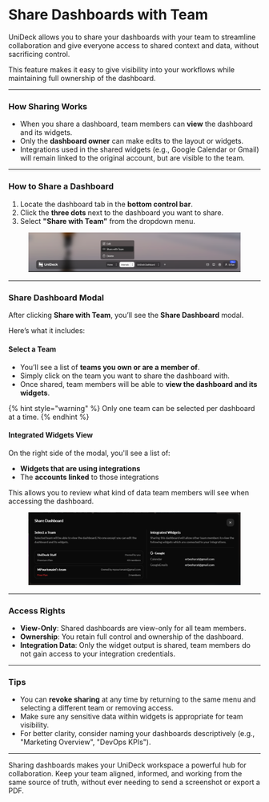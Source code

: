 # Share Dashboards with Team

UniDeck allows you to share your dashboards with your team to streamline collaboration and give everyone access to shared context and data, without sacrificing control.

This feature makes it easy to give visibility into your workflows while maintaining full ownership of the dashboard.

***

### How Sharing Works

* When you share a dashboard, team members can **view** the dashboard and its widgets.
* Only the **dashboard owner** can make edits to the layout or widgets.
* Integrations used in the shared widgets (e.g., Google Calendar or Gmail) will remain linked to the original account, but are visible to the team.

***

### How to Share a Dashboard

1. Locate the dashboard tab in the **bottom control bar**.
2. Click the **three dots** next to the dashboard you want to share.
3. Select **"Share with Team"** from the dropdown menu.

<figure><img src="../.gitbook/assets/image (4) (1).png" alt=""><figcaption></figcaption></figure>

***

### Share Dashboard Modal

After clicking **Share with Team**, you’ll see the **Share Dashboard** modal.

Here’s what it includes:

#### Select a Team

* You’ll see a list of **teams you own or are a member of**.
* Simply click on the team you want to share the dashboard with.
* Once shared, team members will be able to **view the dashboard and its widgets**.

{% hint style="warning" %}
Only one team can be selected per dashboard at a time.
{% endhint %}

#### Integrated Widgets View

On the right side of the modal, you'll see a list of:

* **Widgets that are using integrations**
* The **accounts linked** to those integrations

This allows you to review what kind of data team members will see when accessing the dashboard.

<figure><img src="../.gitbook/assets/image (5).png" alt=""><figcaption></figcaption></figure>

***

### Access Rights

* **View-Only**: Shared dashboards are view-only for all team members.
* **Ownership**: You retain full control and ownership of the dashboard.
* **Integration Data**: Only the widget output is shared, team members do not gain access to your integration credentials.

***

### Tips

* You can **revoke sharing** at any time by returning to the same menu and selecting a different team or removing access.
* Make sure any sensitive data within widgets is appropriate for team visibility.
* For better clarity, consider naming your dashboards descriptively (e.g., "Marketing Overview", "DevOps KPIs").

***

Sharing dashboards makes your UniDeck workspace a powerful hub for collaboration. Keep your team aligned, informed, and working from the same source of truth, without ever needing to send a screenshot or export a PDF.
